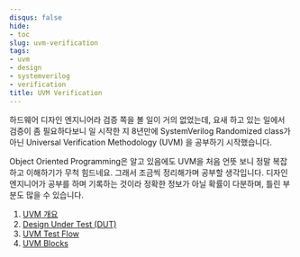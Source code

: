 ```yaml
---
disqus: false
hide:
- toc
slug: uvm-verification
tags:
- uvm
- design
- systemverilog
- verification
title: UVM Verification
---
```


하드웨어 디자인 엔지니어라 검증 쪽을 볼 일이 거의 없었는데, 요새 하고 있는
일에서 검증이 좀 필요하다보니 일 시작한 지 8년만에 SystemVerilog Randomized
class가 아닌 Universal Verification Methodology (UVM) 을 공부하기 시작했습니다.

Object Oriented Programming은 알고 있음에도 UVM을 처음 언뜻 보니 정말 복잡하고
이해하기가 무척 힘드네요. 그래서 조금씩 정리해가며 공부할 생각입니다. 디자인
엔지니어가 공부를 하며 기록하는 것이라 정확한 정보가 아닐 확률이 다분하며, 틀린
부분도 많을 수 있습니다.

1. [UVM 개요](uvm-introduction.md)
1. [Design Under Test (DUT)](dut.md)
1. [UVM Test Flow](uvm-flow.md)
1. [UVM Blocks](uvm-blocks.md)